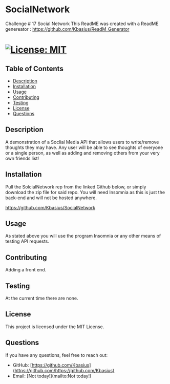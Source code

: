 # SocialNetwork

Challenge # 17 Social Network
This ReadME was created with a ReadME genereator : https://github.com/Kbasius/ReadM_Generator

# [![License: MIT](https://img.shields.io/badge/License-MIT-yellow.svg)](https://opensource.org/licenses/MIT)

## Table of Contents
- [Description](#description)
- [Installation](#installation)
- [Usage](#usage)
- [Contributing](#contributing)
- [Testing](#testing)
- [License](#license)
- [Questions](#questions)

## Description

A demonstration of a Soclial Media API that allows users to write/remove thoughts they may have. Any user will be able to see thoughts of everyone or a single person, as well as adding and removing others from your very own friends list!

## Installation

Pull the SolcialNetwork rep from the linked Github below, or simply download the zip file for said repo. You will need Insomnia as this is just the back-end and will not be hosted anywhere.

https://github.com/Kbasius/SocialNetwork

## Usage

As stated above you will use the program Insomnia or any other means of testing API requests.

## Contributing

Adding a front end.

## Testing

At the current time there are none.

## License

This project is licensed under the MIT License.

## Questions

If you have any questions, feel free to reach out:
- GitHub: [https://github.com/Kbasius](https://github.com/https://github.com/Kbasius)
- Email: [Not today!](mailto:Not today!)
